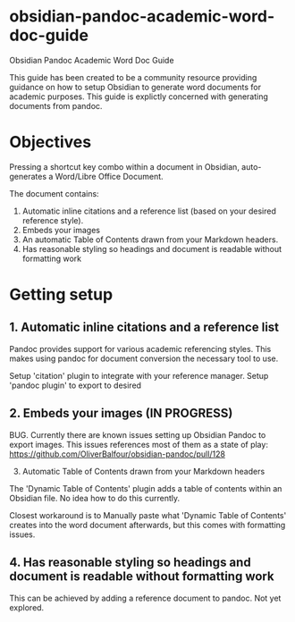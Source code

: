 # obsidian-pandoc-academic-word-doc-guide

Obsidian Pandoc Academic Word Doc Guide

This guide has been created to be a community resource providing guidance on how to setup Obsidian to generate word documents for academic purposes.
This guide is explictly concerned with generating documents from pandoc.

# Objectives

Pressing a shortcut key combo within a document in Obsidian, auto-generates a Word/Libre Office Document.

The document contains:

1. Automatic inline citations and a reference list (based on your desired reference style).
2. Embeds your images 
2. An automatic Table of Contents drawn from your Markdown headers.
4. Has reasonable styling so headings and document is readable without formatting work

# Getting setup

## 1. Automatic inline citations and a reference list 

Pandoc provides support for various academic referencing styles. This makes using pandoc for document conversion the necessary tool to use.

Setup 'citation' plugin to integrate with your reference manager.
Setup 'pandoc plugin' to export to desired 


## 2. Embeds your images (IN PROGRESS)

BUG. Currently there are known issues setting up Obsidian Pandoc to export images.
This issues references most of them as a state of play: https://github.com/OliverBalfour/obsidian-pandoc/pull/128

3. Automatic Table of Contents drawn from your Markdown headers

The 'Dynamic Table of Contents' plugin adds a table of contents within an Obsidian file.
No idea how to do this currently.

Closest workaround is to Manually paste what 'Dynamic Table of Contents' creates into the word document afterwards, but this comes with formatting issues.

## 4. Has reasonable styling so headings and document is readable without formatting work

This can be achieved by adding a reference document to pandoc.
Not yet explored. 
